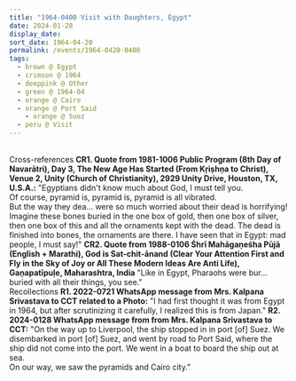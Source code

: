 ```yaml
---
title: "1964-0400 Visit with Daughters, Egypt"
date: 2024-01-28
display_date: 
sort_date: 1964-04-20
permalink: /events/1964-0420-0400
tags:
  - brown @ Egypt
  - crimson @ 1964
  - deeppink @ Other
  - green @ 1964-04
  - orange @ Cairo
  - orange @ Port Said
    - orange @ Suez
  - peru @ Visit
---
```


<br>

<wave-list>
  <list-title color="DarkSeaGreen" width="80">Cross-references</list-title>
  <list-item color="BlanchedAlmond" width="250"><b>CR1. Quote from 1981-1006 Public Program (8th Day of Navarātri), Day 3, The New Age Has Started (From Kṛiṣhṇa to Christ), Venue 2, Unity (Church of Christianity), 2929 Unity Drive, Houston, TX, U.S.A.:</b> "Egyptians didn't know much about God, I must tell you.<br>
Of course, pyramid is, pyramid is, pyramid is all vibrated.<br>
But the way they dea... were so much worried about their dead is horrifying! Imagine these bones buried in the one box of gold, then one box of silver, then one box of this and all the ornaments kept with the dead. The dead is finished into bones, the ornaments are there. I have seen that in Egypt: mad people, I must say!"</list-item>
  <list-item color="BlanchedAlmond" width="250"><b>CR2. Quote from 1988-0106 Śhrī Mahāgaṇeśha Pūjā (English + Marathi), God is Sat-chit-ānand (Clear Your Attention First and Fly in the Sky of Joy or All These Modern Ideas Are Anti Life), Gaṇapatīpuḷe, Maharashtra, India</b> "Like in Egypt, Pharaohs were bur... buried with all their things, you see."</list-item>   
</wave-list>

<br>

<wave-list>
  <list-title color="DarkSeaGreen" width="65"> Recollections</list-title>
  <list-item color="BlanchedAlmond"  width="280"><b>R1. 2022-0721 WhatsApp message from Mrs. Kalpana Srivastava to CCT related to a Photo:</b> "I had first thought it was from Egypt in 1964, but after scrutinizing it carefully, I realized this is from Japan."</list-item>
   <list-item color="Lavender"  width="280"><b>R2. 2024-0128 WhatsApp message from  from Mrs. Kalpana Srivastava to CCT:</b> "On the way up to Liverpool, the ship stopped in in port [of] Suez. We disembarked in port [of] Suez, and went by road to Port Said, where the ship did not come into the port. We went in a boat to board the ship out at sea.<br>
On our way, we saw the pyramids and Cairo city."</list-item>
</wave-list>
